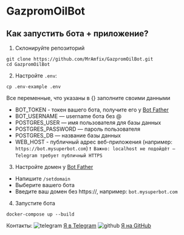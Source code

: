 # GazpromOilBot

## Как запустить бота + приложение?

1. Склонируйте репозиторий
```commandline
git clone https://github.com/MrAmfix/GazpromOilBot.git
cd GazpromOilBot
```
2. Настройте `.env`:
```commandline
cp .env-example .env
```
Все переменные, что указаны в {} заполните своими данными
* BOT_TOKEN - токен вашего бота, получите его у [Bot Father](https://t.me/BotFather)
* BOT_USERNAME — username бота без @
* POSTGRES_USER — имя пользователя для базы данных
* POSTGRES_PASSWORD — пароль пользователя
* POSTGRES_DB — название базы данных
* WEB_HOST - публичный адрес веб-приложения (например: `https://bot.mysuperbot.com`)
`❗️ Важно: localhost не подойдёт — Telegram требует публичный HTTPS`

3. Настройте домен у [Bot Father](https://t.me/BotFather)
* Напишите `/setdomain`
* Выберите вашего бота
* Введите ваш домен без https://, например: `bot.mysuperbot.com`

4. Запустите бота
```commandline
docker-compose up --build
```

Контакты:
![telegram](https://t.me/favicon.ico) [Я в Telegram](https://t.me/mramfix)
![github](https://github.com/favicon.ico) [Я на GitHub](https://github.com/MrAmfix)
